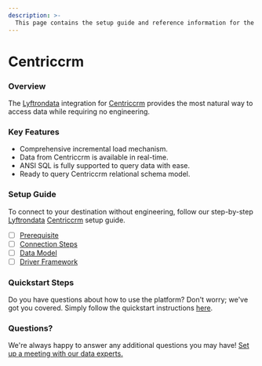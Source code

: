 ```yaml
---
description: >-
  This page contains the setup guide and reference information for the Centriccrm source connector.
---
```


# Centriccrm

### Overview

The [Lyftrondata](https://www.lyftrondata.com/) integration for [Centriccrm](None) provides the most natural way to access data while requiring no engineering.

### Key Features

* Comprehensive incremental load mechanism.
* Data from Centriccrm is available in real-time.&#x20;
* ANSI SQL is fully supported to query data with ease.
* Ready to query Centriccrm relational schema model.

### Setup Guide

To connect to your destination without engineering, follow our step-by-step [Lyftrondata](https://www.lyftrondata.com/)  [Centriccrm](None) setup guide.

* [ ] [Prerequisite](prerequisite.md)
* [ ] [Connection Steps](connection-steps.md)
* [ ] [Data Model](data-model/erd.md)
* [ ] [Driver Framework](driver-framework/)

### Quickstart Steps

Do you have questions about how to use the platform? Don't worry; we've got you covered. Simply follow the quickstart instructions [here](../README.md).

### Questions? <a href="#questions" id="questions"></a>

We're always happy to answer any additional questions you may have! [Set up a meeting with our data experts.](https://www.lyftrondata.com/book-a-meeting/)

